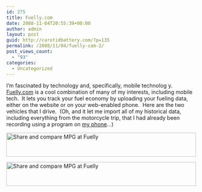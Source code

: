 ```yaml
---
id: 275
title: Fuelly.com
date: 2008-11-04T20:55:39+00:00
author: admin
layout: post
guid: http://carotidbattery.com/?p=135
permalink: /2008/11/04/fuelly-com-2/
post_views_count:
  - "93"
categories:
  - Uncategorized
---
```

 <p>I’m fascinated by technology and, specifically, mobile technolog y.  <a href="http://www.fuelly.com">Fuelly.com</a> is a cool combination of many of my interests, including mobile tech.  It lets you track your fuel economy by uploading your fueling data, either on the website or on your web-enabled phone.  Here are the two vehicles that I drive.  (Oh, and it let me import all of my historical data, including everything from the motorcycle trip, that I had already been recording using a program on <a href="http://www.wireless.att.com/businesscenter/8525/">my phone</a>…)</p> <p><a href="http://www.fuelly.com/driver/unclemonkey77/civic" target="\_blank"><img title="Share and compare MPG at Fuelly" height="63" alt="Share and compare MPG at Fuelly" src="http://www.fuelly.com/driver/unclemonkey77/civic/sig-image" width="500" border="0" /></a></p> <a href="http://www.fuelly.com/driver/unclemonkey77/fjr1300" target="\_blank"><img title="Share and compare MPG at Fuelly" height="63" alt="Share and compare MPG at Fuelly" src="http://www.fuelly.com/driver/unclemonkey77/fjr1300/sig-image" width="500" border="0" /></a>